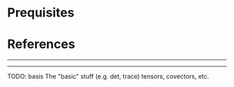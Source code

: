 # Prequisites

# References


------------
-------------

TODO:
basis
The "basic" stuff (e.g. det, trace)
tensors, covectors, etc.